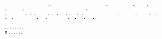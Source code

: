                         .                        .           .     .      .       .                           .                                                          .        . . .     . . . . . .  . .               .       .     .  .                                           .  .          .   .         .  .   .   .  
.  .  .  .   .  .       .   .                                    
                                                                                                                                                                                   n                                                                                                        .              . .                         .                                                                                                                                                     .                     .                                                                                                                                                                                                                                                                                                                                                                                                     
                                                                                                                                                            
   
    
      
             
      
    
   
    
